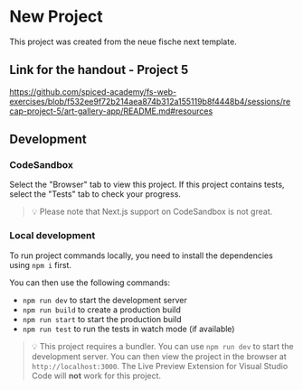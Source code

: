 # New Project

This project was created from the neue fische next template.

## Link for the handout - Project 5

https://github.com/spiced-academy/fs-web-exercises/blob/f532ee9f72b214aea874b312a155119b8f4448b4/sessions/recap-project-5/art-gallery-app/README.md#resources

## Development

### CodeSandbox

Select the "Browser" tab to view this project. If this project contains tests, select the "Tests" tab to check your progress.

> 💡 Please note that Next.js support on CodeSandbox is not great.

### Local development

To run project commands locally, you need to install the dependencies using `npm i` first.

You can then use the following commands:

- `npm run dev` to start the development server
- `npm run build` to create a production build
- `npm run start` to start the production build
- `npm run test` to run the tests in watch mode (if available)

> 💡 This project requires a bundler. You can use `npm run dev` to start the development server. You can then view the project in the browser at `http://localhost:3000`. The Live Preview Extension for Visual Studio Code will **not** work for this project.
